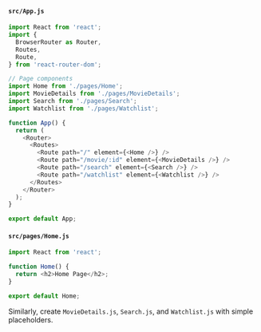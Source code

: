#### `src/App.js`

```js
import React from 'react';
import {
  BrowserRouter as Router,
  Routes,
  Route,
} from 'react-router-dom';

// Page components
import Home from './pages/Home';
import MovieDetails from './pages/MovieDetails';
import Search from './pages/Search';
import Watchlist from './pages/Watchlist';

function App() {
  return (
    <Router>
      <Routes>
        <Route path="/" element={<Home />} />
        <Route path="/movie/:id" element={<MovieDetails />} />
        <Route path="/search" element={<Search />} />
        <Route path="/watchlist" element={<Watchlist />} />
      </Routes>
    </Router>
  );
}

export default App;
```


#### `src/pages/Home.js`

```js
import React from 'react';

function Home() {
  return <h2>Home Page</h2>;
}

export default Home;
```
Similarly, create `MovieDetails.js`, `Search.js`, and `Watchlist.js` with simple placeholders.
